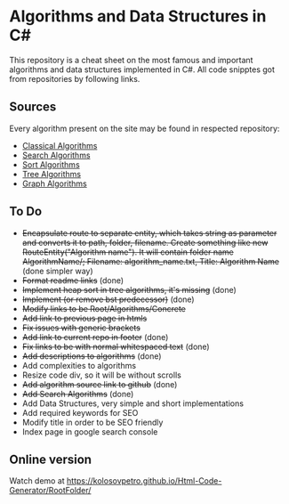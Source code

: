 # Algorithms and Data Structures in C#

This repository is a cheat sheet on the most famous and important algorithms and data structures implemented in C#. All code snipptes got from repositories by following links.

## Sources

Every algorithm present on the site may be found in respected repository:

- [Classical Algorithms](https://github.com/kolosovpetro/Classical-Algorithms)
- [Search Algorithms](https://github.com/kolosovpetro/Search-Algorithms)
- [Sort Algorithms](https://github.com/kolosovpetro/Sort-Algorithms)
- [Tree Algorithms](https://github.com/kolosovpetro/Tree-Algorithms)
- [Graph Algorithms](https://github.com/kolosovpetro/Graph-Algorithms)

## To Do

- ~~Encapsulate route to separate entity, which takes string as parameter and converts it to path, folder, filename. Create something like new RouteEntity("Algorithm name"). It will contain folder name AlgorithmName/; Filename: algorithm_name.txt, Title: Algorithm Name~~ (done simpler way)
- ~~Format readme links~~ (done)
- ~~Implement heap sort in tree algorithms, it's missing~~ (done)
- ~~Implement (or remove bst predecessor)~~ (done)
- ~~Modify links to be Root/Algorithms/Concrete~~
- ~~Add link to previous page in htmls~~
- ~~Fix issues with generic brackets~~
- ~~Add link to current repo in footer~~ (done)
- ~~Fix links to be with normal whitespaced text~~ (done)
- ~~Add descriptions to algorithms~~ (done)
- Add complexities to algorithms
- Resize code div, so it will be without scrolls
- ~~Add algorithm source link to github~~ (done)
- ~~Add Search Algorithms~~ (done)
- Add Data Structures, very simple and short implementations
- Add required keywords for SEO
- Modify title in order to be SEO friendly
- Index page in google search console



## Online version

Watch demo at https://kolosovpetro.github.io/Html-Code-Generator/RootFolder/